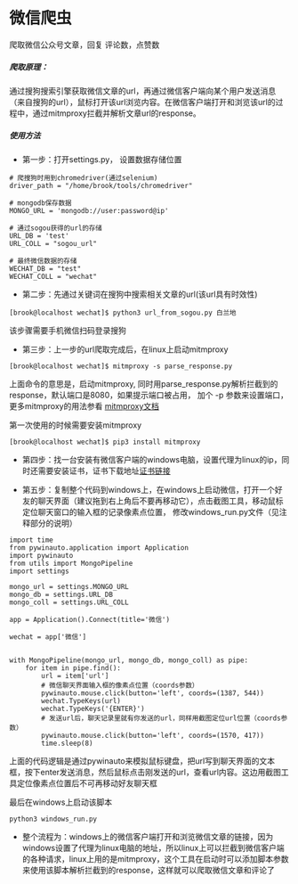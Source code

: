 # 微信爬虫

爬取微信公众号文章，回复 评论数，点赞数

##### **爬取原理**：

​    通过搜狗搜索引擎获取微信文章的url，再通过微信客户端向某个用户发送消息（来自搜狗的url），鼠标打开该url浏览内容。在微信客户端打开和浏览该url的过程中，通过mitmproxy拦截并解析文章url的response。

##### 使用方法

- 第一步：打开settings.py， 设置数据存储位置

```
# 爬搜狗时用到chromedriver(通过selenium)
driver_path = "/home/brook/tools/chromedriver"

# mongodb保存数据
MONGO_URL = 'mongodb://user:password@ip'

# 通过sogou获得的url的存储
URL_DB = 'test'
URL_COLL = "sogou_url"

# 最终微信数据的存储
WECHAT_DB = "test"
WECHAT_COLL = "wechat"
```



- 第二步：先通过关键词在搜狗中搜索相关文章的url(该url具有时效性)

```
[brook@localhost wechat]$ python3 url_from_sogou.py 白兰地
```

该步骤需要手机微信扫码登录搜狗

- 第三步：上一步的url爬取完成后，在linux上启动mitmproxy

```
[brook@localhost wechat]$ mitmproxy -s parse_response.py
```

上面命令的意思是，启动mitmproxy, 同时用parse_response.py解析拦截到的response，默认端口是8080，如果提示端口被占用， 加个 -p 参数来设置端口， 更多mitmproxy的用法参看 [mitmproxy文档](https://docs.mitmproxy.org/stable/)

  第一次使用的时候需要安装mitmproxy

```
[brook@localhost wechat]$ pip3 install mitmproxy
```

- 第四步：找一台安装有微信客户端的windows电脑，设置代理为linux的ip，同时还需要安装证书，证书下载地址[证书链接](http://mitm.it/)

- 第五步：复制整个代码到windows上，在windows上启动微信，打开一个好友的聊天界面（建议拖到右上角后不要再移动它），点击截图工具，移动鼠标定位聊天窗口的输入框的记录像素点位置， 修改windows_run.py文件（见注释部分的说明）

```
import time
from pywinauto.application import Application
import pywinauto
from utils import MongoPipeline
import settings
 
mongo_url = settings.MONGO_URL
mongo_db = settings.URL_DB
mongo_coll = settings.URL_COLL

app = Application().Connect(title='微信')

wechat = app['微信']

  
with MongoPipeline(mongo_url, mongo_db, mongo_coll) as pipe:
    for item in pipe.find():
        url = item['url']
        # 微信聊天界面输入框的像素点位置（coords参数）
        pywinauto.mouse.click(button='left', coords=(1387, 544))
        wechat.TypeKeys(url)
        wechat.TypeKeys('{ENTER}')
        # 发送url后，聊天记录里就有你发送的url，同样用截图定位url位置（coords参数）
        pywinauto.mouse.click(button='left', coords=(1570, 417))
        time.sleep(8)
```

上面的代码逻辑是通过pywinauto来模拟鼠标键盘，把url写到聊天界面的文本框，按下enter发送消息，然后鼠标点击刚发送的url，查看url内容。这边用截图工具定位像素点位置后不可再移动好友聊天框

最后在windows上启动该脚本

```
python3 windows_run.py
```

- 整个流程为：windows上的微信客户端打开和浏览微信文章的链接，因为windows设置了代理为linux电脑的地址，所以linux上可以拦截到微信客户端的各种请求，linux上用的是mitmproxy，这个工具在启动时可以添加脚本参数来使用该脚本解析拦截到的response，这样就可以爬取微信文章和评论了